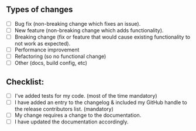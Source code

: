 <!-- If this is your first PR, please have a look at the Contribution Guidelines (https://github.com/reqnroll/Reqnroll/blob/main/CONTRIBUTING.md) -->


<!--- Describe your changes in detail -->

## Types of changes

<!--- What types of changes does your code introduce? Put an `x` in all the boxes that apply: -->
- [ ] Bug fix (non-breaking change which fixes an issue).
- [ ] New feature (non-breaking change which adds functionality).
- [ ] Breaking change (fix or feature that would cause existing functionality to not work as expected).
- [ ] Performance improvement
- [ ] Refactoring (so no functional change)
- [ ] Other (docs, build config, etc)

## Checklist:

<!--- Go over all the following points, and put an `x` in all the boxes that apply. -->
<!-- This checklist is here for you that you didn't forget anything -->
<!--- If you're unsure about any of these, don't hesitate to ask. We're here to help! -->



- [ ] I've added tests for my code. (most of the time mandatory)
- [ ] I have added an entry to the changelog & included my GitHub handle to the release contributors list. (mandatory)
- [ ] My change requires a change to the documentation.
- [ ] I have updated the documentation accordingly.
